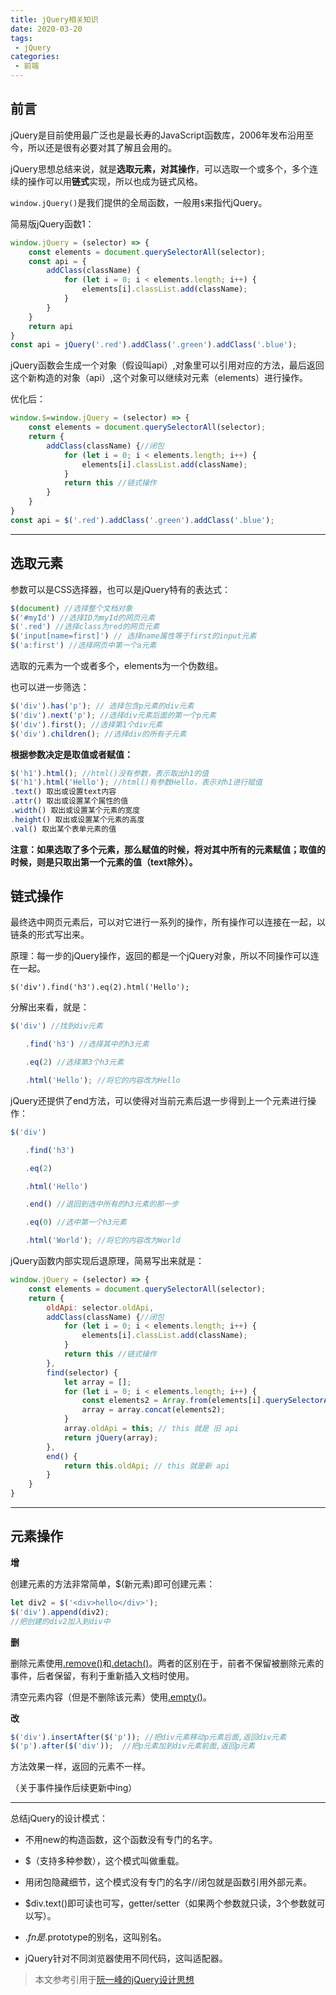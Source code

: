 ```yaml
---
title: jQuery相关知识
date: 2020-03-20
tags:
 - jQuery
categories:
 - 前端
---
```


## 前言

jQuery是目前使用最广泛也是最长寿的JavaScript函数库，2006年发布沿用至今，所以还是很有必要对其了解且会用的。

jQuery思想总结来说，就是**选取元素，对其操作**，可以选取一个或多个，多个连续的操作可以用**链式**实现，所以也成为链式风格。

`window.jQuery()`是我们提供的全局函数，一般用`$`来指代jQuery。

简易版jQuery函数1：

```javascript
window.jQuery = (selector) => {
    const elements = document.querySelectorAll(selector);
    const api = {
        addClass(className) {
            for (let i = 0; i < elements.length; i++) {
                elements[i].classList.add(className);
            }
        }
    }
    return api
}
const api = jQuery('.red').addClass('.green').addClass('.blue');
```

jQuery函数会生成一个对象（假设叫api）,对象里可以引用对应的方法，最后返回这个新构造的对象（api）,这个对象可以继续对元素（elements）进行操作。

优化后：

```javascript
window.$=window.jQuery = (selector) => {
    const elements = document.querySelectorAll(selector);
    return {
        addClass(className) {//闭包
            for (let i = 0; i < elements.length; i++) {
                elements[i].classList.add(className);
            }
            return this //链式操作
        }
    }
}
const api = $('.red').addClass('.green').addClass('.blue');
```

---

## 选取元素

参数可以是CSS选择器，也可以是jQuery特有的表达式：

```javascript
$(document) //选择整个文档对象
$('#myId') //选择ID为myId的网页元素
$('.red') //选择class为red的网页元素
$('input[name=first]') // 选择name属性等于first的input元素
$('a:first') //选择网页中第一个a元素
```

选取的元素为一个或者多个，elements为一个伪数组。

也可以进一步筛选：

```javascript
$('div').has('p'); // 选择包含p元素的div元素
$('div').next('p'); //选择div元素后面的第一个p元素
$('div').first(); //选择第1个div元素
$('div').children(); //选择div的所有子元素
```

**根据参数决定是取值或者赋值：**

```javascript
$('h1').html(); //html()没有参数，表示取出h1的值
$('h1').html('Hello'); //html()有参数Hello，表示对h1进行赋值
.text() 取出或设置text内容
.attr() 取出或设置某个属性的值
.width() 取出或设置某个元素的宽度
.height() 取出或设置某个元素的高度
.val() 取出某个表单元素的值
```

**注意：如果选取了多个元素，那么赋值的时候，将对其中所有的元素赋值；取值的时候，则是只取出第一个元素的值（text除外）。**

## 链式操作

最终选中网页元素后，可以对它进行一系列的操作，所有操作可以连接在一起，以链条的形式写出来。

原理：每一步的jQuery操作，返回的都是一个jQuery对象，所以不同操作可以连在一起。

`$('div').find('h3').eq(2).html('Hello');`

分解出来看，就是：

```javascript
$('div') //找到div元素

　　.find('h3') //选择其中的h3元素

　　.eq(2) //选择第3个h3元素

　　.html('Hello'); //将它的内容改为Hello
```

jQuery还提供了end方法，可以使得对当前元素后退一步得到上一个元素进行操作：

```javascript
$('div')

　　.find('h3')

　　.eq(2)

　　.html('Hello')

　　.end() //退回到选中所有的h3元素的那一步

　　.eq(0) //选中第一个h3元素

　　.html('World'); //将它的内容改为World
```

jQuery函数内部实现后退原理，简易写出来就是：

```javascript
window.jQuery = (selector) => {
    const elements = document.querySelectorAll(selector);
    return {
        oldApi: selector.oldApi,
        addClass(className) {//闭包
            for (let i = 0; i < elements.length; i++) {
                elements[i].classList.add(className);
            }
            return this //链式操作
        },
        find(selector) {
            let array = [];
            for (let i = 0; i < elements.length; i++) {
                const elements2 = Array.from(elements[i].querySelectorAll(selector));
                array = array.concat(elements2);
            }
            array.oldApi = this; // this 就是 旧 api
            return jQuery(array);
        },
        end() {
            return this.oldApi; // this 就是新 api
        }
    }
}
```

---

## 元素操作

**增**

创建元素的方法非常简单，$(新元素)即可创建元素：

```javascript
let div2 = $('<div>hello</div>');
$('div').append(div2);
//把创建的div2加入到div中
```

**删**

删除元素使用[.remove()](http://api.jquery.com/remove/)和[.detach()](http://api.jquery.com/detach/)。两者的区别在于，前者不保留被删除元素的事件，后者保留，有利于重新插入文档时使用。

清空元素内容（但是不删除该元素）使用[.empty()](http://api.jquery.com/empty/)。

**改**

```javascript
$('div').insertAfter($('p')); //把div元素移动p元素后面,返回div元素
$('p').after($('div'));  //把p元素加到div元素前面,返回p元素
```

方法效果一样，返回的元素不一样。

（关于事件操作后续更新中ing）

---

总结jQuery的设计模式：

* 不用new的构造函数，这个函数没有专门的名字。

* $（支持多种参数），这个模式叫做重载。

* 用闭包隐藏细节，这个模式没有专门的名字//闭包就是函数引用外部元素。

* $div.text()即可读也可写，getter/setter（如果两个参数就只读，3个参数就可以写）。

* $.fn是$.prototype的别名，这叫别名。

* jQuery针对不同浏览器使用不同代码，这叫适配器。

> 本文参考引用于[阮一峰的jQuery设计思想](http://www.ruanyifeng.com/blog/2011/07/jquery_fundamentals.html)



